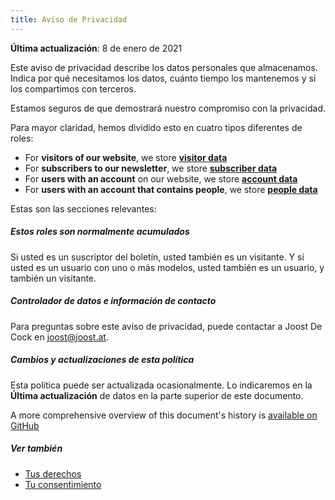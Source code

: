 ```yaml
---
title: Aviso de Privacidad
---
```


**Última actualización**: 8 de enero de 2021

Este aviso de privacidad describe los datos personales que almacenamos. Indica por qué necesitamos los datos, cuánto tiempo los mantenemos y si los compartimos con terceros.

Estamos seguros de que demostrará nuestro compromiso con la privacidad.

Para mayor claridad, hemos dividido esto en cuatro tipos diferentes de roles:

- For **visitors of our website**, we store **[visitor data][v]**
- For **subscribers to our newsletter**, we store **[subscriber data][s]**
- For **users with an account** on our website, we store **[account data][a]**
- For **users with an account that contains people**, we store **[people data][p]**

Estas son las secciones relevantes:

<ReadMore list />

<Tip>

##### Estos roles son normalmente acumulados

Si usted es un suscriptor del boletín, usted también es un visitante.
Y si usted es un usuario con uno o más modelos, usted también es un usuario, y también un visitante.

</Tip>

##### Controlador de datos e información de contacto

Para preguntas sobre este aviso de privacidad, puede contactar a Joost De Cock en joost@joost.at.

##### Cambios y actualizaciones de esta política

Esta política puede ser actualizada ocasionalmente. Lo indicaremos en la **Última actualización** de datos en la parte superior de este documento.

A more comprehensive overview of this document's history is [available on GitHub](https://github.com/freesewing/markdown/commits/develop/org/docs/various/privacy)

##### Ver también

- [Tus derechos][2]
- [Tu consentimiento][3]

[2]: /docs/various/right/

[v]: /docs/various/privacy/visitor/

[3]: /account/actions/consent/

[s]: /docs/various/privacy/subscriber/

[a]: /docs/various/privacy/account/

[p]: /docs/various/privacy/people/
